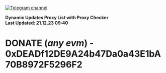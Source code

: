 [![Telegram channel](https://img.shields.io/endpoint?url=https://runkit.io/damiankrawczyk/telegram-badge/branches/master?url=https://t.me/n4z4v0d)](https://t.me/n4z4v0d) 

**Dynamic Updates Proxy List with Proxy Checker**  
**Last Updated: 21.12.23 09:40**

# DONATE (_any evm_) - 0xDEADf12DE9A24b47Da0a43E1bA70B8972F5296F2

